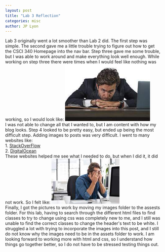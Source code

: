 ```yaml
---
layout: post
title: "Lab 3 Reflection"
categories: misc
author: JP Lyon
---
```


Lab 3 originally went a lot smoother than Lab 2 did. The first step was simple. The second gave me a little trouble trying to figure out how to get the CSCI 340 Homepage into the nav bar. Step three gave me some trouble, but I was able to work around and make everything look well enough. While working on step three there were times when I would feel like nothing was working, so I would look like: ![Stress1](./assets/Images/download-2.jpg)  
I was not able to change all that I wanted to, but I am content with how my blog looks. Step 4 looked to be pretty easy, but ended up being the most difficult step. Adding images to posts was very difficult. I went to many websites like:  
    1. [StackOverFlow](https://stackoverflow.com/questions/40197197/jekyll-how-to-display-an-image-in-a-post)  
    2. [DigitalOcean](https://www.digitalocean.com/community/tutorials/markdown-markdown-images)  
These websites helped me see what I needed to do, but when I did it, it did not work. So I felt like: ![Stress2](./assets/Images/Stressed-Out.jpg)  
Finally, I got the pictures to work by moving my images folder to the assests folder. For this lab, having to search through the different html files to find classes to try to change using css was completely new to me, and I still was unable to find the correct classes to change the header's text to be white. I struggled a lot with trying to incorporate the images into this post, and I still do not know why the images need to be in the assets folder to work. I am looking forward to working more with html and css, so I understand how things go together better, so I do not have to be stressed testing things out.
